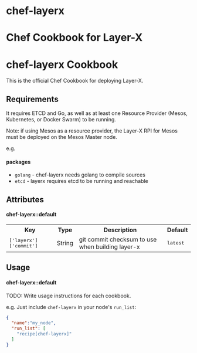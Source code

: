 # chef-layerx
Chef Cookbook for Layer-X
=======
chef-layerx Cookbook
====================
This is the official Chef Cookbook for deploying Layer-X.

Requirements
------------
It requires ETCD and Go, as well as at least one Resource Provider (Mesos, Kubernetes, or Docker Swarm) to be running.

Note: if using Mesos as a resource provider, the Layer-X RPI for Mesos must be deployed on the Mesos Master node.

e.g.
#### packages
- `golang` - chef-layerx needs golang to compile sources
- `etcd` - layerx requires etcd to be running and reachable

Attributes
----------
#### chef-layerx::default
<table>
  <tr>
    <th>Key</th>
    <th>Type</th>
    <th>Description</th>
    <th>Default</th>
  </tr>
  <tr>
    <td><tt>['layerx']['commit']</tt></td>
    <td>String</td>
    <td>git commit checksum to use when building layer-x</td>
    <td><tt>latest</tt></td>
  </tr>
</table>

Usage
-----
#### chef-layerx::default
TODO: Write usage instructions for each cookbook.

e.g.
Just include `chef-layerx` in your node's `run_list`:

```json
{
  "name":"my_node",
  "run_list": [
    "recipe[chef-layerx]"
  ]
}
```
